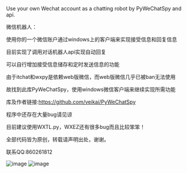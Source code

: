Use your own Wechat account as a chatting robot by PyWeChatSpy and api.

微信机器人：

使用你的一个微信账户通过windows上的客户端来实现接受信息和回复信息

目前实现了调用对话机器人api实现自动回复

可以自行增加接受信息储存和定时发送信息的功能

由于itchat和wxpy是依赖web版微信，而web版微信几乎已被ban无法使用

故找到此库PyWeChatSpy，使用windows微信客户端来继续实现所需功能

库及作者链接:https://github.com/veikai/PyWeChatSpy

程序中还存在大量bug请见谅

目前建议使用WXTL.py，WXEZ还有很多bug而且比较笨笨！

全部代码皆为原创，转载请声明出处，谢谢。

联系QQ:860261812

![image](https://github.com/aty26136/Wechat-Robot/blob/master/image/trytry.png)
![image](https://github.com/aty26136/Wechat-Robot/blob/master/image/captain.gif)
